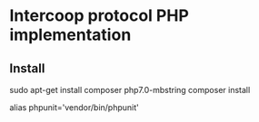 Intercoop protocol PHP implementation
=====================================

Install
-------

 sudo apt-get install composer php7.0-mbstring
 composer install 

 alias phpunit='vendor/bin/phpunit'

